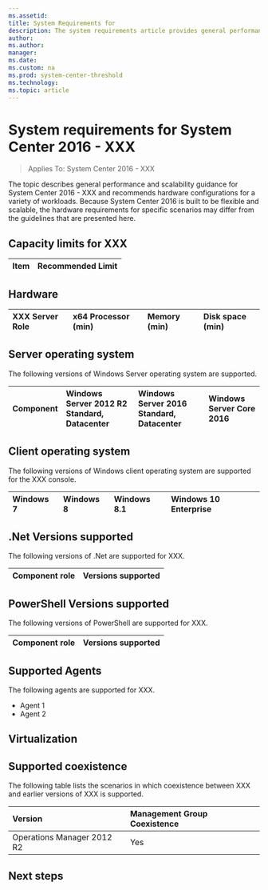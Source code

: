 ```yaml
---
ms.assetid:
title: System Requirements for
description: The system requirements article provides general performance and scalability guidance for consideration as part of your design planning of.
author:
ms.author:
manager:
ms.date:
ms.custom: na
ms.prod: system-center-threshold
ms.technology:
ms.topic: article
---
```


# System requirements for System Center 2016 - XXX

>Applies To: System Center 2016 - XXX

The topic describes general performance and scalability guidance for System Center 2016 - XXX and recommends hardware configurations for a variety of workloads. Because System Center 2016 is built to be flexible and scalable, the hardware requirements for specific scenarios may differ from the guidelines that are presented here.  
<!---
This starter topic should be used as a template for creating System Requirements topics for a particular System Center component. The customer intent for this topic is for a System Administrator for System Center to be able to quickly determine whether they have all the required hardware and software for deploying either a standard or highly available System Center environment. You can add additional aections to the template if needed, and if a section requires more details you can add links to a separate topic to include those details. If a section in the teamplate does not apply to a component, it can be ommitted, however, if a section is inccluded, it should follow the guidance for subsection titles and format included in this template.
-->
## Capacity limits for XXX

|Item | Recommended Limit |
|:--- |:---|


## Hardware

| XXX Server Role | x64 Processor (min) | Memory (min) | Disk space (min) |
|:--- |:---|:--- |:--- |

## Server operating system

The following versions of Windows Server operating system are supported.

| Component | Windows Server 2012 R2 Standard, Datacenter | Windows Server 2016 Standard, Datacenter | Windows Server Core 2016 |
|:--- |:---|:--- |:--- |


## Client operating system

The following versions of Windows client operating system are supported for the XXX console.

| Windows 7 | Windows 8 | Windows 8.1 | Windows 10 Enterprise |
|:--- |:---|:--- |:--- |

## .Net Versions supported

The following versions of .Net are supported for XXX.

| Component role| Versions supported|
|:--- |:---|

## PowerShell Versions supported

The following versions of PowerShell are supported for XXX.

| Component role| Versions supported|
|:--- |:---|

## Supported Agents

The following agents are supported for XXX.

- Agent 1
- Agent 2


## Virtualization

<!---
Add as needed
-->

## Supported coexistence

The following table lists the scenarios in which coexistence between XXX and earlier versions of XXX is supported.

| Version | Management Group Coexistence |
|:--- |:---|
|  Operations Manager 2012 R2 | Yes

## Next steps
<!---
If there are logical next steps to complete the planning process, add them here.  
-->
